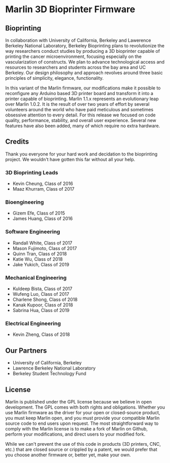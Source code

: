 # Marlin 3D Bioprinter Firmware 

## Bioprinting 
In collaboration with University of California, Berkeley and Lawerence Berkeley National Laboratory, Berkeley Bioprinting plans to revolutionize the way researchers conduct studies by producing a 3D bioprinter capable of printing the cancer microenvironment, focusing especially on the vascularization of constructs. We plan to advance technological access and resources to researchers and students across the bay area and UC Berkeley. Our design philosophy and approach revolves around three basic principles of simplicity, elegance, functionality.

In this variant of the Marlin firmware, our modifications make it possible to reconfigure any Arduino based 3D printer board and transform it into a printer capable of bioprinting. Marlin 1.1.x represents an evolutionary leap over Marlin 1.0.2. It is the result of over two years of effort by several volunteers around the world who have paid meticulous and sometimes obsessive attention to every detail. For this release we focused on code quality, performance, stability, and overall user experience. Several new features have also been added, many of which require no extra hardware.

## Credits
Thank you everyone for your hard work and decidation to the bioprinting project. We wouldn't have gotten this far without all your help.

### 3D Bioprinting Leads
 - Kevin Cheung, Class of 2016
 - Maaz Khurram, Class of 2017

### Bioengineering
 - Gizem Efe, Class of 2015
 - James Huang, Class of 2016

### Software Engineering
 - Randall White, Class of 2017
 - Mason Fujimoto, Class of 2017
 - Quinn Tran, Class of 2018
 - Katie Wu, Class of 2018
 - Jake Yukich, Class of 2019

### Mechanical Engineering
 - Kuldeep Bista, Class of 2017
 - Wufeng Luo, Class of 2017
 - Charlene Shong, Class of 2018
 - Kanak Kupoor, Class of 2018
 - Sabrina Hua, Class of 2019

### Electrical Engineering
 - Kevin Zheng, Class of 2018

## Our Partners
 - University of California, Berkeley
 - Lawrence Berkeley National Laboratory
 - Berkeley Student Technology Fund

## License
Marlin is published under the GPL license because we believe in open development. The GPL comes with both rights and obligations. Whether you use Marlin firmware as the driver for your open or closed-source product, you must keep Marlin open, and you must provide your compatible Marlin source code to end users upon request. The most straightforward way to comply with the Marlin license is to make a fork of Marlin on Github, perform your modifications, and direct users to your modified fork.

While we can't prevent the use of this code in products (3D printers, CNC, etc.) that are closed source or crippled by a patent, we would prefer that you choose another firmware or, better yet, make your own.
